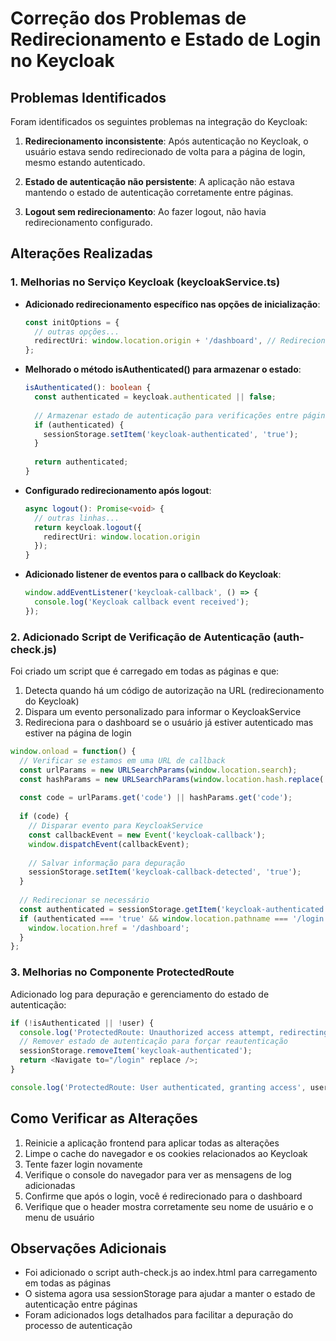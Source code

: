 # Correção dos Problemas de Redirecionamento e Estado de Login no Keycloak

## Problemas Identificados

Foram identificados os seguintes problemas na integração do Keycloak:

1. **Redirecionamento inconsistente**: Após autenticação no Keycloak, o usuário estava sendo redirecionado de volta para a página de login, mesmo estando autenticado.

2. **Estado de autenticação não persistente**: A aplicação não estava mantendo o estado de autenticação corretamente entre páginas.

3. **Logout sem redirecionamento**: Ao fazer logout, não havia redirecionamento configurado.

## Alterações Realizadas

### 1. Melhorias no Serviço Keycloak (keycloakService.ts)

- **Adicionado redirecionamento específico nas opções de inicialização**:
  ```typescript
  const initOptions = {
    // outras opções...
    redirectUri: window.location.origin + '/dashboard', // Redirecionar para o dashboard após autenticação
  };
  ```

- **Melhorado o método isAuthenticated() para armazenar o estado**:
  ```typescript
  isAuthenticated(): boolean {
    const authenticated = keycloak.authenticated || false;
    
    // Armazenar estado de autenticação para verificações entre páginas
    if (authenticated) {
      sessionStorage.setItem('keycloak-authenticated', 'true');
    }
    
    return authenticated;
  }
  ```

- **Configurado redirecionamento após logout**:
  ```typescript
  async logout(): Promise<void> {
    // outras linhas...
    return keycloak.logout({
      redirectUri: window.location.origin
    });
  }
  ```

- **Adicionado listener de eventos para o callback do Keycloak**:
  ```typescript
  window.addEventListener('keycloak-callback', () => {
    console.log('Keycloak callback event received');
  });
  ```

### 2. Adicionado Script de Verificação de Autenticação (auth-check.js)

Foi criado um script que é carregado em todas as páginas e que:

1. Detecta quando há um código de autorização na URL (redirecionamento do Keycloak)
2. Dispara um evento personalizado para informar o KeycloakService
3. Redireciona para o dashboard se o usuário já estiver autenticado mas estiver na página de login

```javascript
window.onload = function() {
  // Verificar se estamos em uma URL de callback
  const urlParams = new URLSearchParams(window.location.search);
  const hashParams = new URLSearchParams(window.location.hash.replace('#', ''));
  
  const code = urlParams.get('code') || hashParams.get('code');
  
  if (code) {
    // Disparar evento para KeycloakService
    const callbackEvent = new Event('keycloak-callback');
    window.dispatchEvent(callbackEvent);
    
    // Salvar informação para depuração
    sessionStorage.setItem('keycloak-callback-detected', 'true');
  }
  
  // Redirecionar se necessário
  const authenticated = sessionStorage.getItem('keycloak-authenticated');
  if (authenticated === 'true' && window.location.pathname === '/login') {
    window.location.href = '/dashboard';
  }
};
```

### 3. Melhorias no Componente ProtectedRoute

Adicionado log para depuração e gerenciamento do estado de autenticação:

```typescript
if (!isAuthenticated || !user) {
  console.log('ProtectedRoute: Unauthorized access attempt, redirecting to login');
  // Remover estado de autenticação para forçar reautenticação
  sessionStorage.removeItem('keycloak-authenticated');
  return <Navigate to="/login" replace />;
}

console.log('ProtectedRoute: User authenticated, granting access', user?.username);
```

## Como Verificar as Alterações

1. Reinicie a aplicação frontend para aplicar todas as alterações
2. Limpe o cache do navegador e os cookies relacionados ao Keycloak
3. Tente fazer login novamente
4. Verifique o console do navegador para ver as mensagens de log adicionadas
5. Confirme que após o login, você é redirecionado para o dashboard
6. Verifique que o header mostra corretamente seu nome de usuário e o menu de usuário

## Observações Adicionais

- Foi adicionado o script auth-check.js ao index.html para carregamento em todas as páginas
- O sistema agora usa sessionStorage para ajudar a manter o estado de autenticação entre páginas
- Foram adicionados logs detalhados para facilitar a depuração do processo de autenticação
